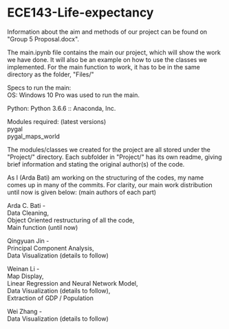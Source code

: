 # ECE143-Life-expectancy

Information about the aim and methods of our project can be found on "Group 5 Proposal.docx".

The main.ipynb file contains the main our project, which will show the work we have done. It will also be an example on how to use the classes we implemented. For the main function to work, it has to be in the same directory as the folder, "Files/"

Specs to run the main:   
OS: Windows 10 Pro was used to run the main.   

Python: Python 3.6.6 :: Anaconda, Inc.

Modules required: (latest versions)   
pygal   
pygal_maps_world   

The modules/classes we created for the project are all stored under the "Project/" directory. Each subfolder in "Project/" has its own readme, giving brief information and stating the original author(s) of the code.

As I (Arda Bati) am working on the structuring of the codes, my name comes up in many of the commits. For clarity, our main work distribution until now is given below: (main authors of each part)

Arda C. Bati  -  
  Data Cleaning,  
  Object Oriented restructuring of all the code,  
  Main function (until now)
  
Qingyuan Jin  -  
  Principal Component Analysis,  
  Data Visualization (details to follow)

Weinan Li  -  
  Map Display,  
  Linear Regression and Neural Network Model,  
  Data Visualization (details to follow),  
  Extraction of GDP / Population
  
Wei Zhang  -  
  Data Visualization (details to follow)
